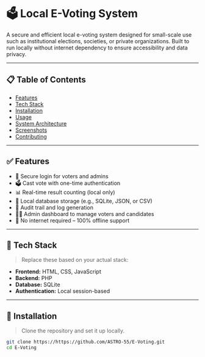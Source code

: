 # 🗳️ Local E-Voting System

A secure and efficient local e-voting system designed for small-scale use such as institutional elections, societies, or private organizations. Built to run locally without internet dependency to ensure accessibility and data privacy.

---

## 📋 Table of Contents

- [Features](#features)
- [Tech Stack](#tech-stack)
- [Installation](#installation)
- [Usage](#usage)
- [System Architecture](#system-architecture)
- [Screenshots](#screenshots)
- [Contributing](#contributing)


---

## ✅ Features

- 🔐 Secure login for voters and admins
- 🗳️ Cast vote with one-time authentication
- 📊 Real-time result counting (local only)
- 📁 Local database storage (e.g., SQLite, JSON, or CSV)
- 🧾 Audit trail and log generation
- 👨‍💼 Admin dashboard to manage voters and candidates
- 📵 No internet required – 100% offline support

---

## 🧰 Tech Stack

> Replace these based on your actual stack:

- **Frontend:** HTML, CSS, JavaScript
- **Backend:** PHP
- **Database:** SQLite 
- **Authentication:** Local session-based

---

## 💾 Installation

> Clone the repository and set it up locally.

```bash
git clone https://https://github.com/ASTRO-55/E-Voting.git
cd E-Voting

